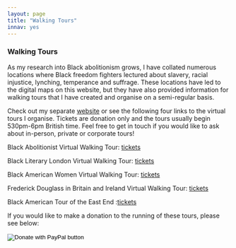```yaml
---
layout: page
title: "Walking Tours"
innav: yes
---
```


### Walking Tours

As my research into Black abolitionism grows, I have collated numerous locations where Black freedom fighters lectured about slavery, racial injustice, lynching, temperance and suffrage. These locations have led to the digital maps on this website, but they have also provided information for walking tours that I have created and organise on a semi-regular basis. 

Check out my separate [website](https://blackabolitionistwalkingtours.wordpress.com) or see the following four links to the virtual tours I organise. Tickets are donation only and the tours usually begin 530pm-6pm British time. Feel free to get in touch if you would like to ask about in-person, private or corporate tours! 

Black Abolitionist Virtual Walking Tour: [tickets](https://virtualblackabolitionisttour.eventbrite.co.uk)

Black Literary London Virtual Walking Tour: [tickets](https://virtualblackliterarytouroflondon.eventbrite.co.uk) 

Black American Women Virtual Walking Tour: [tickets](https://virtualblackamericanwomentour.eventbrite.co.uk)

Frederick Douglass in Britain and Ireland Virtual Walking Tour: [tickets](https://virtualtourfrederickdouglassinbritainandireland.eventbrite.co.uk) 

Black American Tour of the East End :[tickets](https://VirtualBlackAmericanEastEnd.eventbrite.co.uk)

If you would like to make a donation to the running of these tours, please see below:

<form action="https://www.paypal.com/cgi-bin/webscr" method="post" target="_top">
<input type="hidden" name="cmd" value="_s-xclick" />
<input type="hidden" name="hosted_button_id" value="4RZQZYVCSZZ8J" />
<input type="image" src="https://www.paypalobjects.com/en_US/GB/i/btn/btn_donateCC_LG.gif" border="0" name="submit" title="PayPal - The safer, easier way to pay online!" alt="Donate with PayPal button" />
<img alt="" border="0" src="https://www.paypal.com/en_GB/i/scr/pixel.gif" width="1" height="1" />
</form>
